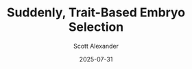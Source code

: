 ---
layout: podcast
title: "Suddenly, Trait-Based Embryo Selection"
author: Scott Alexander
description: https://www.astralcodexten.com/p/suddenly-trait-based-embryo-selection
date: 2025-07-31
length: 10305530
duration: 2576
guid: suddenly-trait-based-embryo-selection
---